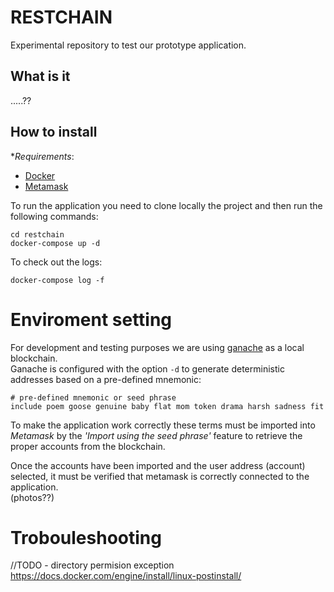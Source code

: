 # RESTCHAIN
Experimental repository to test our prototype application.

## What is it

.....??
## How to install
**Requirements*:

* [Docker](https://www.docker.com/) 
* [Metamask](https://metamask.io)

To run the application you need to clone locally the project and then run the following commands:

```
cd restchain
docker-compose up -d 
```

To check out the logs:

```
docker-compose log -f
```

# Enviroment setting
For development and testing purposes we are using [ganache](https://github.com/trufflesuite/ganache-cli) as a local blockchain.  
Ganache is configured with the option `-d` to generate deterministic addresses based on a pre-defined mnemonic:

```
# pre-defined mnemonic or seed phrase
include poem goose genuine baby flat mom token drama harsh sadness fit
```
To make the application work correctly these terms must be imported into *Metamask* by the *'Import using the seed phrase'* feature to retrieve the proper accounts from the blockchain.

Once the accounts have been imported and the user address (account) selected, it must be verified that metamask is correctly connected to the application.  
(photos??)

# Trobouleshooting
//TODO - directory permision exception  
https://docs.docker.com/engine/install/linux-postinstall/
